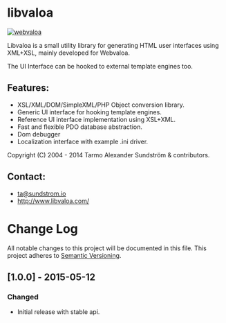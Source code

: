 libvaloa
========

[![webvaloa](https://github.com/sundflux/libvaloa/blob/master/.vendor.png)](https://github.com/sundflux/libvaloa/blob/master/.vendor.png)

Libvaloa is a small utility library for generating HTML user interfaces using XML+XSL, mainly developed for Webvaloa. 

The UI Interface can be hooked to external template engines too.

## Features:

- XSL/XML/DOM/SimpleXML/PHP Object conversion library.
- Generic UI interface for hooking template engines.
- Reference UI interface implementation using XSL+XML.
- Fast and flexible PDO database abstraction.
- Dom debugger
- Localization interface with example .ini driver.

Copyright (C) 2004 - 2014 Tarmo Alexander Sundström & contributors.

## Contact:

- ta@sundstrom.io
- http://www.libvaloa.com/

# Change Log
All notable changes to this project will be documented in this file.
This project adheres to [Semantic Versioning](http://semver.org/).

## [1.0.0] - 2015-05-12
### Changed
- Initial release with stable api.


